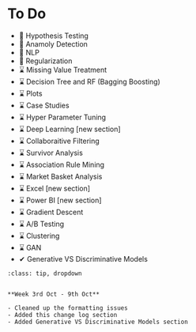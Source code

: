 # To Do

- 🚧 Hypothesis Testing
- 🚧 Anamoly Detection
- 🚧 NLP
- 🚧 Regularization
- ⌛ Missing Value Treatment
- ⌛ Decision Tree and RF (Bagging Boosting)
- ⌛ Plots
- ⌛ Case Studies
- ⌛ Hyper Parameter Tuning
- ⌛ Deep Learning [new section]
- ⌛ Collaboraitive Filtering
- ⌛ Survivor Analysis
- ⌛ Association Rule Mining
- ⌛ Market Basket Analysis
- ⌛ Excel [new section]
- ⌛ Power BI [new section]
- ⌛ Gradient Descent
- ⌛ A/B Testing
- ⌛ Clustering
- ⌛ GAN
- ✔ Generative VS Discriminative Models


```{admonition} Change Log
:class: tip, dropdown


**Week 3rd Oct - 9th Oct**

- Cleaned up the formatting issues
- Added this change log section
- Added Generative VS Discriminative Models section

```